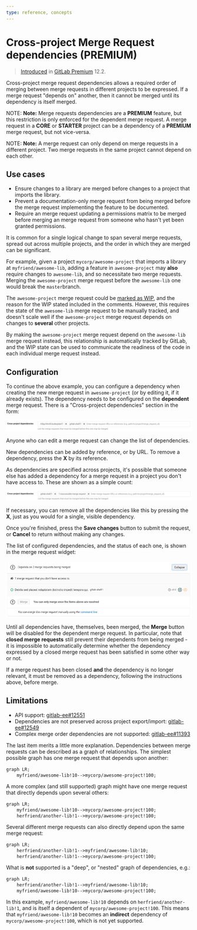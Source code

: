 ```yaml
---
type: reference, concepts
---
```


# Cross-project Merge Request dependencies **(PREMIUM)**

> [Introduced](https://gitlab.com/gitlab-org/gitlab-ee/issues/9688) in [GitLab Premium](https://about.gitlab.com/pricing/) 12.2.

Cross-project merge request dependencies allows a required order of merging
between merge requests in different projects to be expressed. If a
merge request "depends on" another, then it cannot be merged until its
dependency is itself merged.

NOTE: **Note:**
Merge requests dependencies are a **PREMIUM** feature, but this restriction is
only enforced for the dependent merge request. A merge request in a **CORE** or
**STARTER** project can be a dependency of a **PREMIUM** merge request, but not
vice-versa.

NOTE: **Note:**
A merge request can only depend on merge requests in a different project. Two
merge requests in the same project cannot depend on each other.

## Use cases

- Ensure changes to a library are merged before changes to a project that
  imports the library.
- Prevent a documentation-only merge request from being merged before the merge request
  implementing the feature to be documented.
- Require an merge request updating a permissions matrix to be merged before merging an
  merge request from someone who hasn't yet been granted permissions.

It is common for a single logical change to span several merge requests, spread
out across multiple projects, and the order in which they are merged can be
significant.

For example, given a project `mycorp/awesome-project` that imports a library
at `myfriend/awesome-lib`, adding a feature in `awesome-project` may **also**
require changes to `awesome-lib`, and so necessitate two merge requests. Merging
the `awesome-project` merge request before the `awesome-lib` one would
break the `master`branch.

The `awesome-project` merge request could be [marked as
WIP](work_in_progress_merge_requests.md),
and the reason for the WIP stated included in the comments. However, this
requires the state of the `awesome-lib` merge request to be manually
tracked, and doesn't scale well if the `awesome-project` merge request
depends on changes to **several** other projects.

By making the `awesome-project` merge request depend on the
`awesome-lib` merge request instead, this relationship is
automatically tracked by GitLab, and the WIP state can be used to
communicate the readiness of the code in each individual merge request
instead.

## Configuration

To continue the above example, you can configure a dependency when creating the
new merge request in `awesome-project` (or by editing it, if it already exists).
The dependency needs to be configured on the **dependent** merge
request. There is a "Cross-project dependencies" section in the form:

![Cross-project dependencies form control](img/cross_project_dependencies_edit_v12_2.png)

Anyone who can edit a merge request can change the list of dependencies.

New dependencies can be added by reference, or by URL. To remove a dependency,
press the **X** by its reference.

As dependencies are specified across projects, it's possible that someone else
has added a dependency for a merge request in a project you don't have access to.
These are shown as a simple count:

![Cross-project dependencies form control with inaccessible merge requests](img/cross_project_dependencies_edit_inaccessible_v12_2.png)

If necessary, you can remove all the dependencies like this by pressing the
**X**, just as you would for a single, visible dependency.

Once you're finished, press the **Save changes** button to submit the request,
or **Cancel** to return without making any changes.

The list of configured dependencies, and the status of each one, is shown in the
merge request widget:

![Cross-project dependencies in merge request widget](img/cross_project_dependencies_view_v12_2.png)

Until all dependencies have, themselves, been merged, the **Merge**
button will be disabled for the dependent merge request. In
particular, note that **closed merge requests** still prevent their
dependents from being merged - it is impossible to automatically
determine whether the dependency expressed by a closed merge request
has been satisfied in some other way or not.

If a merge request has been closed **and** the dependency is no longer relevant,
it must be removed as a dependency, following the instructions above, before
merge.

## Limitations

- API support: [gitlab-ee#12551](https://gitlab.com/gitlab-org/gitlab-ee/issues/12551)
- Dependencies are not preserved across project export/import: [gitlab-ee#12549](https://gitlab.com/gitlab-org/gitlab-ee/issues/12549)
- Complex merge order dependencies are not supported: [gitlab-ee#11393](https://gitlab.com/gitlab-org/gitlab-ee/issues/11393)

The last item merits a little more explanation. Dependencies between merge
requests can be described as a graph of relationships. The simplest possible
graph has one merge request that depends upon another:

```mermaid
graph LR;
    myfriend/awesome-lib!10-->mycorp/awesome-project!100;
```

A more complex (and still supported) graph might have one merge request that
directly depends upon several others:

```mermaid
graph LR;
    myfriend/awesome-lib!10-->mycorp/awesome-project!100;
    herfriend/another-lib!1-->mycorp/awesome-project!100;
```

Several different merge requests can also directly depend upon the
same merge request:

```mermaid
graph LR;
    herfriend/another-lib!1-->myfriend/awesome-lib!10;
    herfriend/another-lib!1-->mycorp/awesome-project!100;
```

What is **not** supported is a "deep", or "nested" graph of dependencies, e.g.:

```mermaid
graph LR;
    herfriend/another-lib!1-->myfriend/awesome-lib!10;
    myfriend/awesome-lib!10-->mycorp/awesome-project!100;
```

In this example, `myfriend/awesome-lib!10` depends on `herfriend/another-lib!1`,
and is itself a dependent of `mycorp/awesome-project!100`. This means that
`myfriend/awesome-lib!10` becomes an **indirect** dependency of
`mycorp/awesome-project!100`, which is not yet supported.
